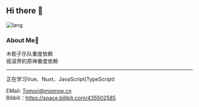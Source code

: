## Hi there 👋

![lang](http://github-readme-stats.vercel.app/api/top-langs/?username=ShuShuicu&layout=compact&bg_color=30,e96443,904e95&title_color=fff&text_color=fff)  

### About Me🙂

木柜子乐队重度依赖  
摇滚界的原神重度依赖  

---

正在学习Vue、Nuxt、JavaScript(TypeScript)

EMail: Tomori@miomoe.cn  
Bilibili：https://space.bilibili.com/435502585
